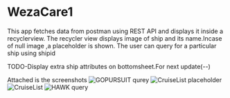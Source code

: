 # WezaCare1
This app fetches data from postman using REST API and displays it inside a recyclerview.
The recycler view displays image of ship and its name.Incase of null image ,a placeholder is shown.
The user can query for a particular ship using shipid

TODO-Display extra ship attributes on bottomsheet.For next update(--)

Attached is the screenshots
![GOPURSUIT qurey](https://user-images.githubusercontent.com/47316124/166656889-3bfb25a8-1315-415c-a43f-d84ff326f5ec.jpeg)
![CruiseList placeholder](https://user-images.githubusercontent.com/47316124/166656897-7db6d1d8-e931-44a5-bec9-d4d06f983e49.jpeg)
![CruiseList](https://user-images.githubusercontent.com/47316124/166656901-c7ad8db3-79d1-4ed6-b334-7ad7eb41ed4a.jpeg)
![HAWK query](https://user-images.githubusercontent.com/47316124/166656905-646d8ed5-5262-4a06-9f6e-5171b3e6cd5c.jpeg)
